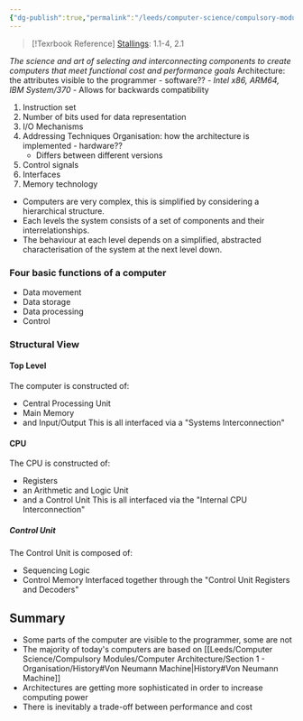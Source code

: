 ```yaml
---
{"dg-publish":true,"permalink":"/leeds/computer-science/compulsory-modules/computer-architecture/section-1-organisation/section-1-organisation/","tags":["#TODO"]}
---
```


>[!Texrbook Reference]
> [Stallings](https://leeds.primo.exlibrisgroup.com/permalink/44LEE_INST/13rlbcs/alma991012536539705181): 1.1-4, 2.1

*The science and art of selecting and interconnecting components to create computers that meet functional cost and performance goals*
Architecture: the attributes visible to the programmer - software??
	- *Intel x86, ARM64, IBM System/370*
	- Allows for backwards compatibility
1. Instruction set
2. Number of bits used for data representation
3. I/O Mechanisms
4. Addressing Techniques
Organisation: how the architecture is implemented - hardware??
	- Differs between different versions
1. Control signals
2. Interfaces
3. Memory technology

- Computers are very complex, this is simplified by considering a hierarchical structure.
- Each levels the system consists of a set of components and their interrelationships.
- The behaviour at each level depends on a simplified, abstracted characterisation of the system at the next level down.

### Four basic functions of a computer
- Data movement
- Data storage
- Data processing
- Control

### Structural View
#### Top Level
The computer is constructed of:
- Central Processing Unit
- Main Memory
- and Input/Output
This is all interfaced via a "Systems Interconnection"
#### CPU
The CPU is constructed of:
- Registers
- an Arithmetic and Logic Unit
- and a Control Unit
This is all interfaced via the "Internal CPU Interconnection"
##### Control Unit
The Control Unit is composed of:
- Sequencing Logic
- Control Memory
Interfaced together through the "Control Unit Registers and Decoders"

## Summary
- Some parts of the computer are visible to the programmer, some are not
- The majority of today's computers are based on [[Leeds/Computer Science/Compulsory Modules/Computer Architecture/Section 1 - Organisation/History#Von Neumann Machine\|History#Von Neumann Machine]]
- Architectures are getting more sophisticated in order to increase computing power
- There is inevitably a trade-off between performance and cost